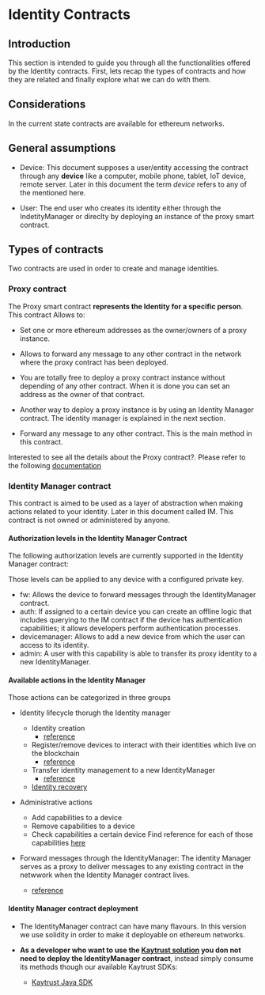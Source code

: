 # Identity Contracts

## Introduction

This section is intended to guide you through all the functionalities offered by the Identity contracts. First, lets recap the types of contracts and how they are related and finally explore what we can do with them.

## Considerations

In the current state contracts are available for ethereum networks.

## General assumptions

* Device: This document supposes a user/entity accessing the contract through any **device** like a computer, mobile phone, tablet, IoT device, remote server. Later in this document the term *device* refers to any of the mentioned here.

* User: The end user who creates its identity either through the IndetityManager or direclty by deploying an instance of the proxy smart contract.

## Types of contracts

Two contracts are used in order to create and manage identities.

### Proxy contract

The Proxy smart contract **represents the Identity for a specific person**. This contract Allows to:

* Set one or more ethereum addresses as the owner/owners of a proxy instance.

* Allows to forward any message to any other contract in the network where the proxy contract has been deployed.

* You are totally free to deploy a proxy contract instance without depending of any other contract. When it is done you can set an address as the owner of that contract.

* Another way to deploy a proxy instance is by using an Identity Manager contract. The identity manager is explained in the next section.

* Forward any message to any other contract. This is the main method in this contract.

Interested to see all the details about the Proxy contract?. Please refer to the following [documentation](http://developer.kaytrust.id/Specs/Proxy-Contract-ERC)

### Identity Manager contract

This contract is aimed to be used as a layer of abstraction when making actions related to your identity. Later in this document called IM. This contract is not owned or administered by anyone.

#### Authorization levels in the Identity Manager Contract

The following authorization levels are currently supported in the Identity Manager contract:

Those levels can be applied to any device with a configured private key.

* fw: Allows the device to forward messages through the IdentityManager contract.
* auth: If assigned to a certain device you can create an offline logic that includes querying to the IM contract if the device has authentication capabilities; it allows developers perform authentication processes.
* devicemanager: Allows to add a new device from which the user can access to its identity.
* admin: A user with this capability is able to transfer its proxy identity to a new IdentityManager.

#### Available actions in the Identity Manager

Those actions can be categorized in three groups

* Identity lifecycle thorugh the Identity manager
  * Identity creation
    * [reference](/Manuals/diagrams/identity-lifecycle/IM_identity_creation)
  * Register/remove devices to interact with their identities which live on the blockchain
    * [reference](/Manuals/diagrams/identity-lifecycle/IM_add_remove_device)
  * Transfer identity management to a new IdentityManager
    * [reference](/Manuals/diagrams/identity-lifecycle/IM_migration_to_new_IM)
  * [Identity recovery](/Manuals/IM/IM_recover_identity)
* Administrative actions
  * Add capabilities to a device
  * Remove capabilities to a device
  * Check capabilities a certain device
Find reference for each of those capabilities [here](/Manuals/diagrams/administration/IM_identity_administration)
  
* Forward messages through the IdentityManager: The identity Manager serves as a proxy to deliver messages to any existing contract in the netwwork when the Identity Manager contract lives.
  * [reference](/Manuals/diagrams/forward/forward)

#### Identity Manager contract deployment

* The IdentityManager contract can have many flavours. In this version we use solidity in order to make it deployable on ethereum networks.

* **As a developer who want to use the [Kaytrust solution](http://developer.kaytrust.id/) you don not need to deploy the IdentityManager contract**, instead simply consume its methods though our available Kaytrust SDKs:
  * [Kaytrust Java SDK](https://dev.azure.com/everis-peru/KayTrust/_git/KT-SDK-Java)
  